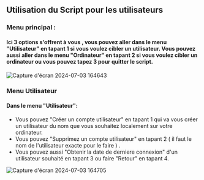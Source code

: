 ## Utilisation du Script pour les utilisateurs

### Menu principal :

#### Ici 3 options s'offrent à vous , vous pouvez aller dans le menu "Utilisateur" en tapant 1 si vous voulez cibler un utilisateur. Vous pouvez aussi aller dans le menu "Ordinateur" en tapant 2 si vous voulez cibler un ordinateur ou vous pouvez tapez 3 pour quitter le script.

![Capture d'écran 2024-07-03 164643](https://github.com/WildCodeSchool/tssr-2405-p2-g2-Scripting/assets/156552845/87a68ae3-9f1b-494c-a18c-c3c1ffe186e9)

### Menu Utilisateur

#### Dans le menu "Utilisateur": 

- Vous pouvez "Créer un compte utilisateur" en tapant 1 qui va vous créer un utilisateur du nom que vous souhaitez localement sur votre ordinateur.
- Vous pouvez "Supprimez un compte utilisateur" en tapant 2 ( il faut le nom de l'utilisateur exacte pour le faire ) .
- Vous pouvez aussi  "Obtenir la date de derniere connexion" d'un utilisateur souhaité en tapant 3 ou faire "Retour" en tapant 4.

![Capture d'écran 2024-07-03 164705](https://github.com/WildCodeSchool/tssr-2405-p2-g2-Scripting/assets/156552845/9f85d529-5e9c-4e57-860b-b9de2e381e91)
